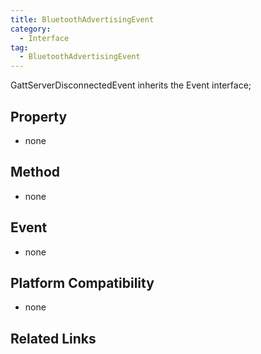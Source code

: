 ```yaml
---
title: BluetoothAdvertisingEvent
category:
  - Interface
tag:
  - BluetoothAdvertisingEvent
---
```


GattServerDisconnectedEvent inherits the Event interface;



## Property

  - none

## Method

  - none

## Event

  - none

## Platform Compatibility

  - none

## Related Links
 


